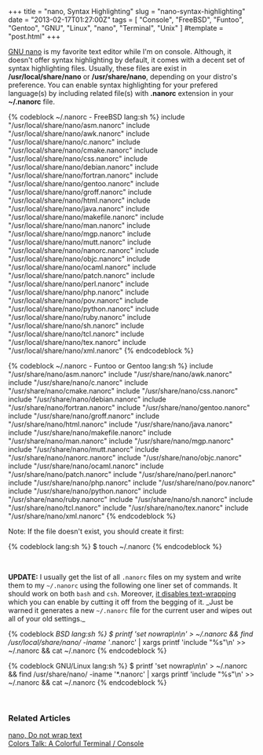 +++
title = "nano, Syntax Highlighting"
slug = "nano-syntax-highlighting"
date = "2013-02-17T01:27:00Z"
tags = [ "Console", "FreeBSD", "Funtoo", "Gentoo", "GNU", "Linux", "nano", "Terminal", "Unix" ]
#template = "post.html"
+++

[GNU nano](http://www.nano-editor.org/) is my favorite text editor while I'm on console. Although, it doesn't offer syntax highlighting by default, it comes with a decent set of syntax highlighting files. Usually, these files are exist in __/usr/local/share/nano__ or __/usr/share/nano__, depending on your distro's preference. You can enable syntax highlighting for your prefered language(s) by including related file(s) with __.nanorc__ extension in your __~/.nanorc__ file.

{% codeblock ~/.nanorc - FreeBSD lang:sh %}
include "/usr/local/share/nano/asm.nanorc"
include "/usr/local/share/nano/awk.nanorc"
include "/usr/local/share/nano/c.nanorc"
include "/usr/local/share/nano/cmake.nanorc"
include "/usr/local/share/nano/css.nanorc"
include "/usr/local/share/nano/debian.nanorc"
include "/usr/local/share/nano/fortran.nanorc"
include "/usr/local/share/nano/gentoo.nanorc"
include "/usr/local/share/nano/groff.nanorc"
include "/usr/local/share/nano/html.nanorc"
include "/usr/local/share/nano/java.nanorc"
include "/usr/local/share/nano/makefile.nanorc"
include "/usr/local/share/nano/man.nanorc"
include "/usr/local/share/nano/mgp.nanorc"
include "/usr/local/share/nano/mutt.nanorc"
include "/usr/local/share/nano/nanorc.nanorc"
include "/usr/local/share/nano/objc.nanorc"
include "/usr/local/share/nano/ocaml.nanorc"
include "/usr/local/share/nano/patch.nanorc"
include "/usr/local/share/nano/perl.nanorc"
include "/usr/local/share/nano/php.nanorc"
include "/usr/local/share/nano/pov.nanorc"
include "/usr/local/share/nano/python.nanorc"
include "/usr/local/share/nano/ruby.nanorc"
include "/usr/local/share/nano/sh.nanorc"
include "/usr/local/share/nano/tcl.nanorc"
include "/usr/local/share/nano/tex.nanorc"
include "/usr/local/share/nano/xml.nanorc"
{% endcodeblock %}

{% codeblock ~/.nanorc - Funtoo or Gentoo lang:sh %}
include "/usr/share/nano/asm.nanorc"
include "/usr/share/nano/awk.nanorc"
include "/usr/share/nano/c.nanorc"
include "/usr/share/nano/cmake.nanorc"
include "/usr/share/nano/css.nanorc"
include "/usr/share/nano/debian.nanorc"
include "/usr/share/nano/fortran.nanorc"
include "/usr/share/nano/gentoo.nanorc"
include "/usr/share/nano/groff.nanorc"
include "/usr/share/nano/html.nanorc"
include "/usr/share/nano/java.nanorc"
include "/usr/share/nano/makefile.nanorc"
include "/usr/share/nano/man.nanorc"
include "/usr/share/nano/mgp.nanorc"
include "/usr/share/nano/mutt.nanorc"
include "/usr/share/nano/nanorc.nanorc"
include "/usr/share/nano/objc.nanorc"
include "/usr/share/nano/ocaml.nanorc"
include "/usr/share/nano/patch.nanorc"
include "/usr/share/nano/perl.nanorc"
include "/usr/share/nano/php.nanorc"
include "/usr/share/nano/pov.nanorc"
include "/usr/share/nano/python.nanorc"
include "/usr/share/nano/ruby.nanorc"
include "/usr/share/nano/sh.nanorc"
include "/usr/share/nano/tcl.nanorc"
include "/usr/share/nano/tex.nanorc"
include "/usr/share/nano/xml.nanorc"
{% endcodeblock %}

Note: If the file doesn't exist, you should create it first:

{% codeblock lang:sh %}
$ touch ~/.nanorc
{% endcodeblock %}

<!-- more -->

<br/>

**UPDATE:** I usually get the list of all <code>.nanorc</code> files on my system and write them to my <code>~/.nanorc</code> using the following one liner set of commands. It should work on both <code>bash</code> and <code>csh</code>. Moreover, [it disables text-wrapping](/blog/2013/02/17/nano-do-not-wrap-text/) which you can enable by cutting it off from the begging of it. _Just be warned it generates a new <code>~/.nanorc</code> file for the current user and wipes out all of your old settings._

{% codeblock *BSD lang:sh %}
$ printf 'set nowrap\n\n' > ~/.nanorc && find /usr/local/share/nano/ -iname '*.nanorc' | xargs printf 'include "%s"\n' >> ~/.nanorc && cat ~/.nanorc
{% endcodeblock %}

{% codeblock GNU/Linux lang:sh %}
$ printf 'set nowrap\n\n' > ~/.nanorc && find /usr/share/nano/ -iname '*.nanorc' | xargs printf 'include "%s"\n' >> ~/.nanorc && cat ~/.nanorc
{% endcodeblock %}

<br/>

### Related Articles ###

[nano, Do not wrap text](/blog/2013/02/17/nano-do-not-wrap-text/)  
[Colors Talk: A Colorful Terminal / Console](/blog/2013/03/03/colors-talk-a-colorful-terminal-console/)

